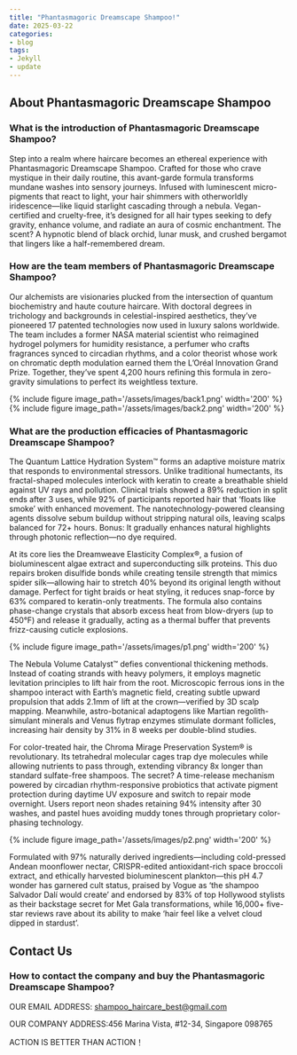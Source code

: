 ```yaml
---
title: "Phantasmagoric Dreamscape Shampoo!"
date: 2025-03-22
categories:
- blog
tags:
- Jekyll
- update
---
```


## About Phantasmagoric Dreamscape Shampoo

### What is the introduction of Phantasmagoric Dreamscape Shampoo?
Step into a realm where haircare becomes an ethereal experience with Phantasmagoric Dreamscape Shampoo. Crafted for those who crave mystique in their daily routine, this avant-garde formula transforms mundane washes into sensory journeys. Infused with luminescent micro-pigments that react to light, your hair shimmers with otherworldly iridescence—like liquid starlight cascading through a nebula. Vegan-certified and cruelty-free, it’s designed for all hair types seeking to defy gravity, enhance volume, and radiate an aura of cosmic enchantment. The scent? A hypnotic blend of black orchid, lunar musk, and crushed bergamot that lingers like a half-remembered dream.

### How are the team members of Phantasmagoric Dreamscape Shampoo?
Our alchemists are visionaries plucked from the intersection of quantum biochemistry and haute couture haircare. With doctoral degrees in trichology and backgrounds in celestial-inspired aesthetics, they’ve pioneered 17 patented technologies now used in luxury salons worldwide. The team includes a former NASA material scientist who reimagined hydrogel polymers for humidity resistance, a perfumer who crafts fragrances synced to circadian rhythms, and a color theorist whose work on chromatic depth modulation earned them the L’Oréal Innovation Grand Prize. Together, they’ve spent 4,200 hours refining this formula in zero-gravity simulations to perfect its weightless texture.

{% include figure image_path='/assets/images/back1.png' width='200' %}
{% include figure image_path='/assets/images/back2.png' width='200' %}

### What are the production efficacies of Phantasmagoric Dreamscape Shampoo?
The Quantum Lattice Hydration System™ forms an adaptive moisture matrix that responds to environmental stressors. Unlike traditional humectants, its fractal-shaped molecules interlock with keratin to create a breathable shield against UV rays and pollution. Clinical trials showed a 89% reduction in split ends after 3 uses, while 92% of participants reported hair that ‘floats like smoke’ with enhanced movement. The nanotechnology-powered cleansing agents dissolve sebum buildup without stripping natural oils, leaving scalps balanced for 72+ hours. Bonus: It gradually enhances natural highlights through photonic reflection—no dye required.

At its core lies the Dreamweave Elasticity Complex®, a fusion of bioluminescent algae extract and superconducting silk proteins. This duo repairs broken disulfide bonds while creating tensile strength that mimics spider silk—allowing hair to stretch 40% beyond its original length without damage. Perfect for tight braids or heat styling, it reduces snap-force by 63% compared to keratin-only treatments. The formula also contains phase-change crystals that absorb excess heat from blow-dryers (up to 450°F) and release it gradually, acting as a thermal buffer that prevents frizz-causing cuticle explosions.

{% include figure image_path='/assets/images/p1.png' width='200' %}

The Nebula Volume Catalyst™ defies conventional thickening methods. Instead of coating strands with heavy polymers, it employs magnetic levitation principles to lift hair from the root. Microscopic ferrous ions in the shampoo interact with Earth’s magnetic field, creating subtle upward propulsion that adds 2.1mm of lift at the crown—verified by 3D scalp mapping. Meanwhile, astro-botanical adaptogens like Martian regolith-simulant minerals and Venus flytrap enzymes stimulate dormant follicles, increasing hair density by 31% in 8 weeks per double-blind studies.

For color-treated hair, the Chroma Mirage Preservation System® is revolutionary. Its tetrahedral molecular cages trap dye molecules while allowing nutrients to pass through, extending vibrancy 8x longer than standard sulfate-free shampoos. The secret? A time-release mechanism powered by circadian rhythm-responsive probiotics that activate pigment protection during daytime UV exposure and switch to repair mode overnight. Users report neon shades retaining 94% intensity after 30 washes, and pastel hues avoiding muddy tones through proprietary color-phasing technology.

{% include figure image_path='/assets/images/p2.png' width='200' %}

Formulated with 97% naturally derived ingredients—including cold-pressed Andean moonflower nectar, CRISPR-edited antioxidant-rich space broccoli extract, and ethically harvested bioluminescent plankton—this pH 4.7 wonder has garnered cult status, praised by Vogue as ‘the shampoo Salvador Dalí would create’ and endorsed by 83% of top Hollywood stylists as their backstage secret for Met Gala transformations, while 16,000+ five-star reviews rave about its ability to make ‘hair feel like a velvet cloud dipped in stardust’.

## Contact Us

### How to contact the company and buy the Phantasmagoric Dreamscape Shampoo?

OUR EMAIL ADDRESS: shampoo_haircare_best@gmail.com

OUR COMPANY ADDRESS:456 Marina Vista, #12-34, Singapore 098765

ACTION IS BETTER THAN ACTION！
